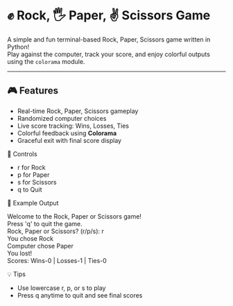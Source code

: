 # ✊ Rock, 🖐️ Paper, ✌️ Scissors Game

A simple and fun terminal-based Rock, Paper, Scissors game written in Python!  
Play against the computer, track your score, and enjoy colorful outputs using the `colorama` module.

---

## 🎮 Features

- Real-time Rock, Paper, Scissors gameplay
- Randomized computer choices
- Live score tracking: Wins, Losses, Ties
- Colorful feedback using **Colorama**
- Graceful exit with final score display


📌 Controls
<ul><li> r for Rock</li>

<li> p for Paper</li>

<li> s for Scissors</li>

<li> q to Quit</li></ul>


📸 Example Output

Welcome to the Rock, Paper or Scissors game!<br>
Press 'q' to quit the game.<br>
Rock, Paper or Scissors? (r/p/s): r<br>
You chose Rock<br>
Computer chose Paper<br>
You lost!<br>
Scores: Wins-0 | Losses-1 | Ties-0


💡 Tips

<ul><li>Use lowercase r, p, or s to play</li>
<li>Press q anytime to quit and see final scores</li>
